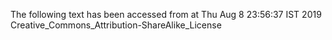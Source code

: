 The following text has been accessed from at Thu Aug 8 23:56:37 IST 2019
Creative_Commons_Attribution-ShareAlike_License
